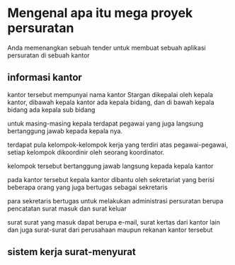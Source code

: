 # Mengenal apa itu mega proyek persuratan 

Anda memenangkan sebuah tender untuk membuat sebuah aplikasi persuratan di sebuah kantor

## informasi kantor 

kantor tersebut mempunyai nama kantor Stargan dikepalai oleh kepala kantor, dibawah kepala kantor ada kepala bidang, dan di bawah kepala bidang ada kepala sub bidang

untuk masing-masing kepala terdapat pegawai yang juga langsung bertanggung jawab kepada kepala nya. 

terdapat pula kelompok-kelompok kerja yang terdiri atas pegawai-pegawai, setiap kelompok dikoordinir oleh seorang koordinator. 

kelompok tersebut bertanggung jawab langsung kepada kepala kantor

pada kantor tersebut kepala kantor dibantu oleh sekretariat yang berisi beberapa orang yang juga bertugas sebagai sekretaris

para sekretaris bertugas untuk melakukan administrasi persuratan berupa pencatatan surat masuk dan surat keluar 

surat surat yang masuk dapat berupa e-mail, surat kertas dari kantor lain dan juga surat-surat dari perusahaan maupun rekanan kantor tersebut

## sistem kerja surat-menyurat




